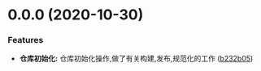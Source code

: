 # 0.0.0 (2020-10-30)

### Features

- **仓库初始化:** 仓库初始化操作,做了有关构建,发布,规范化的工作 ([b232b05](https://user/haoziqaq/viti-next/commits/b232b05aa26221aad8ddd6256cd9a6b7cdb79d60))
